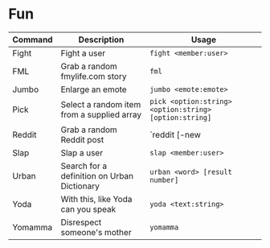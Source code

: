# Fun

Command | Description | Usage
--------|-------------|------
Fight | Fight a user | `fight <member:user>`
FML | Grab a random fmylife.com story | `fml`
Jumbo | Enlarge an emote | `jumbo <emote:emote>`
Pick | Select a random item from a supplied array | `pick <option:string> <option:string> [option:string]`
Reddit | Grab a random Reddit post | `reddit [-new|-random|-hot|-top] [subreddit]`
Slap | Slap a user | `slap <member:user>`
Urban | Search for a definition on Urban Dictionary | `urban <word> [result number]`
Yoda | With this, like Yoda can you speak | `yoda <text:string>`
Yomamma | Disrespect someone's mother | `yomamma`